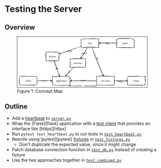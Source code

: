 # Testing the Server

## Overview

<figure id="test-concept-map">
  <img src="test_concept_map.svg" alt="concept map of testing a server"/>
  <figcaption>Figure 1: Concept Map</figcaption>
</figure>

<p id="terms"></p>

## Outline

-   Add a [heartbeat](g:heartbeat) to [`server.py`](./server.py)
-   Wrap the [Flask][flask] application with a [test client](g:test-client)
    that provides an interface like [httpx][httpx]
-   Run `pytest test_heartbeat.py` to run tests in [`test_heartbeat.py`](./test_heartbeat.py)
-   Rewrite using [pytest][pytest] [fixtures](g:fixture) in [`test_fixtures.py`](./test_fixtures.py)
    -   Don't duplicate the expected value, since it might change
-   Patch database connection function in [`test_db.py`](./test_db.py) instead of creating a fixture
-   Use the two approaches together in [`test_combined.py`](./test_combined.py)
